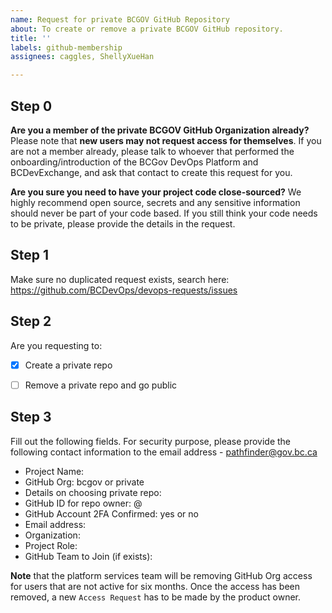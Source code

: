 ```yaml
---
name: Request for private BCGOV GitHub Repository
about: To create or remove a private BCGOV GitHub repository.
title: ''
labels: github-membership
assignees: caggles, ShellyXueHan

---
```


## Step 0

**Are you a member of the private BCGOV GitHub Organization already?**
Please note that **new users may not request access for themselves**. If you are not a member already, please talk to whoever that performed the onboarding/introduction of the BCGov DevOps Platform and BCDevExchange, and ask that contact to create this request for you.

**Are you sure you need to have your project code close-sourced?**
We highly recommend open source, secrets and any sensitive information should never be part of your code based. If you still think your code needs to be private, please provide the details in the request.


## Step 1
Make sure no duplicated request exists, search here:
https://github.com/BCDevOps/devops-requests/issues


## Step 2
Are you requesting to:
- [x] Create a private repo
- [ ] Remove a private repo and go public


## Step 3
Fill out the following fields. For security purpose, please provide the following contact information to the email address - pathfinder@gov.bc.ca

* Project Name: 
* GitHub Org: bcgov or private
* Details on choosing private repo: 
* GitHub ID for repo owner: @
* GitHub Account 2FA Confirmed: yes or no
* Email address: 
* Organization: 
* Project Role: 
* GitHub Team to Join (if exists): 


**Note** that the platform services team will be removing GitHub Org access for users that are not active for six months. Once the access has been removed, a new `Access Request` has to be made by the product owner.

